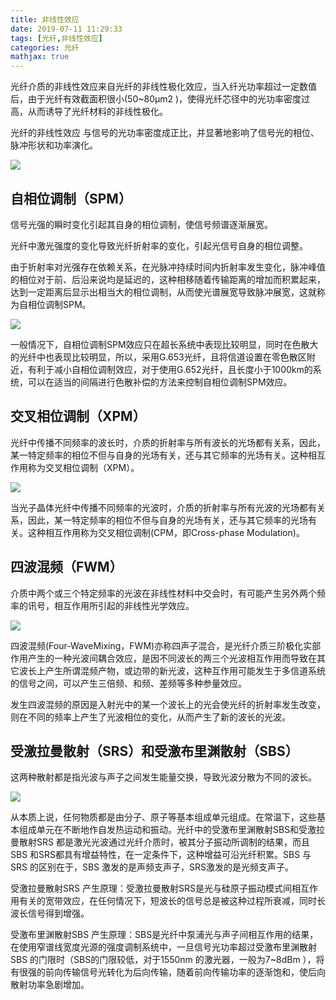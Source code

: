 ```yaml
---
title: 非线性效应
date: 2019-07-11 11:29:33
tags: [光纤,非线性效应]
categories: 光纤
mathjax: true
---
```


光纤介质的非线性效应来自光纤的非线性极化效应，当入纤光功率超过一定数值后，由于光纤有效截面积很小(50~80µm2 )，使得光纤芯径中的光功率密度过高，从而诱导了光纤材料的非线性极化。

光纤的非线性效应 与信号的光功率密度成正比，并显著地影响了信号光的相位、脉冲形状和功率演化。

![](http://ww1.sinaimg.cn/large/006eDJDNly1g4vqscmimwj30nf0b5dhh.jpg)


## 自相位调制（SPM）
信号光强的瞬时变化引起其自身的相位调制，使信号频谱逐渐展宽。

光纤中激光强度的变化导致光纤折射率的变化，引起光信号自身的相位调整。

由于折射率对光强存在依赖关系，在光脉冲持续时间内折射率发生变化，脉冲峰值的相位对于前、后沿来说均是延迟的，这种相移随着传输距离的增加而积累起来，达到一定距离后显示出相当大的相位调制，从而使光谱展宽导致脉冲展宽，这就称为自相位调制SPM。

![](http://ww1.sinaimg.cn/large/006eDJDNly1g4vun316zmj30ls0dqtb0.jpg)

一般情况下，自相位调制SPM效应只在超长系统中表现比较明显，同时在色散大的光纤中也表现比较明显，所以，采用G.653光纤，且将信道设置在零色散区附近，有利于减小自相位调制效应，对于使用G.652光纤，且长度小于1000km的系统，可以在适当的间隔进行色散补偿的方法来控制自相位调制SPM效应。


## 交叉相位调制（XPM）

光纤中传播不同频率的波长时，介质的折射率与所有波长的光场都有关系，因此，某一特定频率的相位不但与自身的光场有关，还与其它频率的光场有关。这种相互作用称为交叉相位调制（XPM）。

![](http://ww1.sinaimg.cn/large/006eDJDNly1g4vv003wkij30hj0atdgj.jpg)

当光子晶体光纤中传播不同频率的光波时，介质的折射率与所有光波的光场都有关系，因此，某一特定频率的相位不但与自身的光场有关，还与其它频率的光场有关。这种相互作用称为交叉相位调制(CPM，即Cross-phase Modulation)。

## 四波混频（FWM）

介质中两个或三个特定频率的光波在非线性材料中交会时，有可能产生另外两个频率的讯号，相互作用所引起的非线性光学效应。

![](http://ww1.sinaimg.cn/large/006eDJDNly1g4vv3w6v2tj30ij080dgb.jpg)

四波混频(Four-WaveMixing，FWM)亦称四声子混合，是光纤介质三阶极化实部作用产生的一种光波间耦合效应，是因不同波长的两三个光波相互作用而导致在其它波长上产生所谓混频产物，或边带的新光波，这种互作用可能发生于多信道系统的信号之间，可以产生三倍频、和频、差频等多种参量效应。

发生四波混频的原因是入射光中的某一个波长上的光会使光纤的折射率发生改变，则在不同的频率上产生了光波相位的变化，从而产生了新的波长的光波。

## 受激拉曼散射（SRS）和受激布里渊散射（SBS）

这两种散射都是指光波与声子之间发生能量交换，导致光波分散为不同的波长。

![](http://ww1.sinaimg.cn/large/006eDJDNly1g4vva94uh6j30lz0jvwfv.jpg)

从本质上说，任何物质都是由分子、原子等基本组成单元组成。在常温下，这些基本组成单元在不断地作自发热运动和振动。光纤中的受激布里渊散射SBS和受激拉曼散射SRS 都是激光光波通过光纤介质时，被其分子振动所调制的结果，而且SBS 和SRS都具有增益特性，在一定条件下，这种增益可沿光纤积累。SBS 与SRS 的区别在于，SBS 激发的是声频支声子，SRS激发的是光频支声子。

受激拉曼散射SRS 产生原理：受激拉曼散射SRS是光与硅原子振动模式间相互作用有关的宽带效应，在任何情况下，短波长的信号总是被这种过程所衰减，同时长波长信号得到增强。

受激布里渊散射SBS 产生原理：SBS是光纤中泵浦光与声子间相互作用的结果，在使用窄谱线宽度光源的强度调制系统中，一旦信号光功率超过受激布里渊散射SBS 的门限时（SBS的门限较低，对于1550nm 的激光器，一般为7~8dBm ），将有很强的前向传输信号光转化为后向传输，随着前向传输功率的逐渐饱和，使后向散射功率急剧增加。




